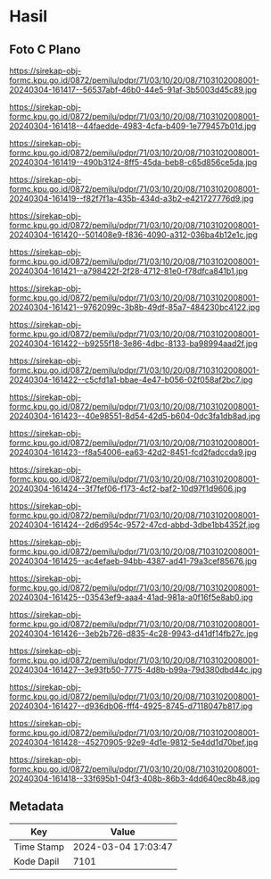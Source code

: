 # Hasil

## Foto C Plano

https://sirekap-obj-formc.kpu.go.id/0872/pemilu/pdpr/71/03/10/20/08/7103102008001-20240304-161417--56537abf-46b0-44e5-91af-3b5003d45c89.jpg

https://sirekap-obj-formc.kpu.go.id/0872/pemilu/pdpr/71/03/10/20/08/7103102008001-20240304-161418--44faedde-4983-4cfa-b409-1e779457b01d.jpg

https://sirekap-obj-formc.kpu.go.id/0872/pemilu/pdpr/71/03/10/20/08/7103102008001-20240304-161419--490b3124-8ff5-45da-beb8-c65d856ce5da.jpg

https://sirekap-obj-formc.kpu.go.id/0872/pemilu/pdpr/71/03/10/20/08/7103102008001-20240304-161419--f82f7f1a-435b-434d-a3b2-e421727776d9.jpg

https://sirekap-obj-formc.kpu.go.id/0872/pemilu/pdpr/71/03/10/20/08/7103102008001-20240304-161420--501408e9-f836-4090-a312-036ba4b12e1c.jpg

https://sirekap-obj-formc.kpu.go.id/0872/pemilu/pdpr/71/03/10/20/08/7103102008001-20240304-161421--a798422f-2f28-4712-81e0-f78dfca841b1.jpg

https://sirekap-obj-formc.kpu.go.id/0872/pemilu/pdpr/71/03/10/20/08/7103102008001-20240304-161421--9762099c-3b8b-49df-85a7-484230bc4122.jpg

https://sirekap-obj-formc.kpu.go.id/0872/pemilu/pdpr/71/03/10/20/08/7103102008001-20240304-161422--b9255f18-3e86-4dbc-8133-ba98994aad2f.jpg

https://sirekap-obj-formc.kpu.go.id/0872/pemilu/pdpr/71/03/10/20/08/7103102008001-20240304-161422--c5cfd1a1-bbae-4e47-b056-02f058af2bc7.jpg

https://sirekap-obj-formc.kpu.go.id/0872/pemilu/pdpr/71/03/10/20/08/7103102008001-20240304-161423--40e98551-8d54-42d5-b604-0dc3fa1db8ad.jpg

https://sirekap-obj-formc.kpu.go.id/0872/pemilu/pdpr/71/03/10/20/08/7103102008001-20240304-161423--f8a54006-ea63-42d2-8451-fcd2fadccda9.jpg

https://sirekap-obj-formc.kpu.go.id/0872/pemilu/pdpr/71/03/10/20/08/7103102008001-20240304-161424--3f7fef06-f173-4cf2-baf2-10d97f1d9606.jpg

https://sirekap-obj-formc.kpu.go.id/0872/pemilu/pdpr/71/03/10/20/08/7103102008001-20240304-161424--2d6d954c-9572-47cd-abbd-3dbe1bb4352f.jpg

https://sirekap-obj-formc.kpu.go.id/0872/pemilu/pdpr/71/03/10/20/08/7103102008001-20240304-161425--ac4efaeb-94bb-4387-ad41-79a3cef85676.jpg

https://sirekap-obj-formc.kpu.go.id/0872/pemilu/pdpr/71/03/10/20/08/7103102008001-20240304-161425--03543ef9-aaa4-41ad-981a-a0f16f5e8ab0.jpg

https://sirekap-obj-formc.kpu.go.id/0872/pemilu/pdpr/71/03/10/20/08/7103102008001-20240304-161426--3eb2b726-d835-4c28-9943-d41df14fb27c.jpg

https://sirekap-obj-formc.kpu.go.id/0872/pemilu/pdpr/71/03/10/20/08/7103102008001-20240304-161427--3e93fb50-7775-4d8b-b99a-79d380dbd44c.jpg

https://sirekap-obj-formc.kpu.go.id/0872/pemilu/pdpr/71/03/10/20/08/7103102008001-20240304-161427--d936db06-fff4-4925-8745-d7118047b817.jpg

https://sirekap-obj-formc.kpu.go.id/0872/pemilu/pdpr/71/03/10/20/08/7103102008001-20240304-161428--45270905-92e9-4d1e-9812-5e4dd1d70bef.jpg

https://sirekap-obj-formc.kpu.go.id/0872/pemilu/pdpr/71/03/10/20/08/7103102008001-20240304-161418--33f695b1-04f3-408b-86b3-4dd640ec8b48.jpg


## Metadata

| Key        | Value               |
| ---------- | ------------------- |
| Time Stamp | 2024-03-04 17:03:47 |
| Kode Dapil | 7101                |



